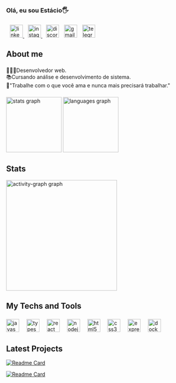<h3 align="left">Olá, eu sou Estácio🖐️</h3>

###

<div align="left">
  <a href="(https://www.linkedin.com/in/estacio-vieira/" target="_blank">
    <img src="https://raw.githubusercontent.com/maurodesouza/profile-readme-generator/master/src/assets/icons/social/linkedin/default.svg" width="35" height="35" alt="linkedin logo"  style="margin-left:10px;" />
  </a>
  <a href="https://www.instagram.com/estaciodev?igsh=MWdjbmRjYWtheXV5cA==" target="_blank">
    <img src="https://raw.githubusercontent.com/maurodesouza/profile-readme-generator/master/src/assets/icons/social/instagram/default.svg" width="35" height="35" alt="instagram logo" style="margin-left:10px;" />
  </a>
  <img src="https://raw.githubusercontent.com/maurodesouza/profile-readme-generator/master/src/assets/icons/social/discord/default.svg" width="35" height="35" alt="discord logo" style="margin-left:10px;" />
  <img src="https://raw.githubusercontent.com/maurodesouza/profile-readme-generator/master/src/assets/icons/social/gmail/default.svg" width="35" height="35" alt="gmail logo" style="margin-left:10px;" />
  <a href="https://t.me/EstacioVieira" target="_blank">
    <img src="https://raw.githubusercontent.com/maurodesouza/profile-readme-generator/master/src/assets/icons/social/telegram/default.svg" width="35" height="35" alt="telegram logo" style="margin-left:10px;"  />
  </a>
</div>

###

<h2 align="left">About me</h2>

###

<p align="left">👨🏽‍💻Desenvolvedor web.<br>📚Cursando análise e desenvolvimento de sistema.<br>📌"Trabalhe com o que você ama e nunca mais precisará trabalhar."</p>

###
<div align="left">
  <img src="https://github-readme-stats.vercel.app/api?username=estacioFilho&hide_title=false&hide_rank=false&show_icons=true&include_all_commits=true&count_private=true&disable_animations=false&theme=codeSTACKr&locale=en&hide_border=false&order=1" height="150" alt="stats graph"  />
  <img src="https://github-readme-stats.vercel.app/api/top-langs?username=estacioFilho&locale=en&hide_title=false&layout=compact&card_width=320&langs_count=5&theme=codeSTACKr&hide_border=false&order=2" height="150" alt="languages graph"  />
</div>
<h2 align="left">Stats</h2>
<div align="left">
  <img src="https://github-readme-activity-graph.vercel.app/graph?username=estacioFilho&radius=16&theme=high-contrast&area=true&order=5" height="300" alt="activity-graph graph"  />
</div>


<h2 align="left">My Techs and Tools</h2>

###

<div align="left">
  <img src="https://cdn.jsdelivr.net/gh/devicons/devicon/icons/javascript/javascript-original.svg" height="35" alt="javascript logo"  />
  <img width="12" />
  <img src="https://cdn.jsdelivr.net/gh/devicons/devicon/icons/typescript/typescript-original.svg" height="35" alt="typescript logo"  />
  <img width="12" />
  <img src="https://cdn.jsdelivr.net/gh/devicons/devicon/icons/react/react-original.svg" height="35" alt="react logo"  />
  <img width="12" />
  <img src="https://cdn.jsdelivr.net/gh/devicons/devicon/icons/nodejs/nodejs-original.svg" height="35" alt="nodejs logo"  />
  <img width="12" />
  <img src="https://cdn.jsdelivr.net/gh/devicons/devicon/icons/html5/html5-original.svg" height="35" alt="html5 logo"  />
  <img width="12" />
  <img src="https://cdn.jsdelivr.net/gh/devicons/devicon/icons/css3/css3-original.svg" height="35" alt="css3 logo"  />
  <img width="12" />
  <img src="https://cdn.jsdelivr.net/gh/devicons/devicon/icons/express/express-original.svg" height="35" alt="express logo"  />
  <img width="12" />
  <img src="https://cdn.jsdelivr.net/gh/devicons/devicon/icons/docker/docker-original.svg" height="35" alt="docker logo"  />
</div>


<h2 align="left">Latest Projects</h2>

[![Readme Card](https://github-readme-stats.vercel.app/api/pin/?username=estacioFilho&repo=projeto-loja-cosmetico)](https://github.com/estacioFilho/projeto-loja-cosmetico)

[![Readme Card](https://github-readme-stats.vercel.app/api/pin/?username=estacioFilho&repo=api-rest-biblioteca)](https://github.com/estacioFilho/api-rest-biblioteca)
